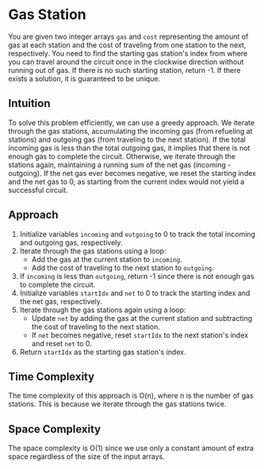 # Gas Station
You are given two integer arrays `gas` and `cost` representing the amount of gas at each station and the cost of traveling from one station to the next, respectively. You need to find the starting gas station's index from where you can travel around the circuit once in the clockwise direction without running out of gas. If there is no such starting station, return -1. If there exists a solution, it is guaranteed to be unique.

## Intuition
To solve this problem efficiently, we can use a greedy approach. We iterate through the gas stations, accumulating the incoming gas (from refueling at stations) and outgoing gas (from traveling to the next station). If the total incoming gas is less than the total outgoing gas, it implies that there is not enough gas to complete the circuit. Otherwise, we iterate through the stations again, maintaining a running sum of the net gas (incoming - outgoing). If the net gas ever becomes negative, we reset the starting index and the net gas to 0, as starting from the current index would not yield a successful circuit.

## Approach
1. Initialize variables `incoming` and `outgoing` to 0 to track the total incoming and outgoing gas, respectively.
2. Iterate through the gas stations using a loop:
    - Add the gas at the current station to `incoming`.
    - Add the cost of traveling to the next station to `outgoing`.
3. If `incoming` is less than `outgoing`, return -1 since there is not enough gas to complete the circuit.
4. Initialize variables `startIdx` and `net` to 0 to track the starting index and the net gas, respectively.
5. Iterate through the gas stations again using a loop:
    - Update `net` by adding the gas at the current station and subtracting the cost of traveling to the next station.
    - If `net` becomes negative, reset `startIdx` to the next station's index and reset `net` to 0.
6. Return `startIdx` as the starting gas station's index.

## Time Complexity
The time complexity of this approach is O(n), where n is the number of gas stations. This is because we iterate through the gas stations twice.

## Space Complexity
The space complexity is O(1) since we use only a constant amount of extra space regardless of the size of the input arrays.